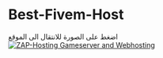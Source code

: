 # Best-Fivem-Host
اضغط على الصورة للانتقال الى الموقع
<a href='https://zap-hosting.com/crazyvpsnew'><img src="https://zap-cdn.com/interface/_images/banner/gameserver/fivem-affiliate-banner-1006x180.png" alt="ZAP-Hosting Gameserver and Webhosting"></a>
